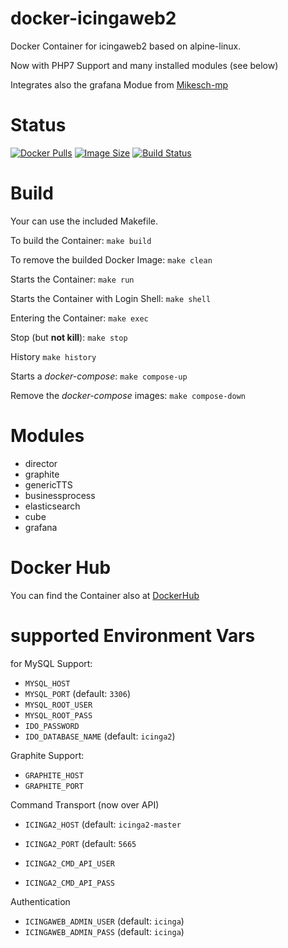 docker-icingaweb2
=================

Docker Container for icingaweb2 based on alpine-linux.

Now with PHP7 Support and many installed modules (see below)

Integrates also the grafana Modue from [Mikesch-mp](https://github.com/Mikesch-mp/icingaweb2-module-grafana.git)

# Status

[![Docker Pulls](https://img.shields.io/docker/pulls/bodsch/docker-icingaweb2.svg?branch=1705-01)][hub]
[![Image Size](https://images.microbadger.com/badges/image/bodsch/docker-icingaweb2.svg?branch=1705-01)][microbadger]
[![Build Status](https://travis-ci.org/bodsch/docker-icingaweb2.svg?branch=1705-01)][travis]

[hub]: https://hub.docker.com/r/bodsch/docker-icingaweb2/
[microbadger]: https://microbadger.com/images/bodsch/docker-icingaweb2
[travis]: https://travis-ci.org/bodsch/docker-icingaweb2


# Build

Your can use the included Makefile.

To build the Container: `make build`

To remove the builded Docker Image: `make clean`

Starts the Container: `make run`

Starts the Container with Login Shell: `make shell`

Entering the Container: `make exec`

Stop (but **not kill**): `make stop`

History `make history`

Starts a *docker-compose*: `make compose-up`

Remove the *docker-compose* images: `make compose-down`


# Modules

 - director
 - graphite
 - genericTTS
 - businessprocess
 - elasticsearch
 - cube
 - grafana


# Docker Hub

You can find the Container also at  [DockerHub](https://hub.docker.com/r/bodsch/docker-icingaweb2/)

# supported Environment Vars

for MySQL Support:

- `MYSQL_HOST`
- `MYSQL_PORT` (default: `3306`)
- `MYSQL_ROOT_USER`
- `MYSQL_ROOT_PASS`
- `IDO_PASSWORD`
- `IDO_DATABASE_NAME` (default: `icinga2`)

Graphite Support:

- `GRAPHITE_HOST`
- `GRAPHITE_PORT`

Command Transport (now over API)

- `ICINGA2_HOST` (default: `icinga2-master`
- `ICINGA2_PORT` (default: `5665`

- `ICINGA2_CMD_API_USER`
- `ICINGA2_CMD_API_PASS`


Authentication

- `ICINGAWEB_ADMIN_USER` (default: `icinga`)
- `ICINGAWEB_ADMIN_PASS` (default: `icinga`)

